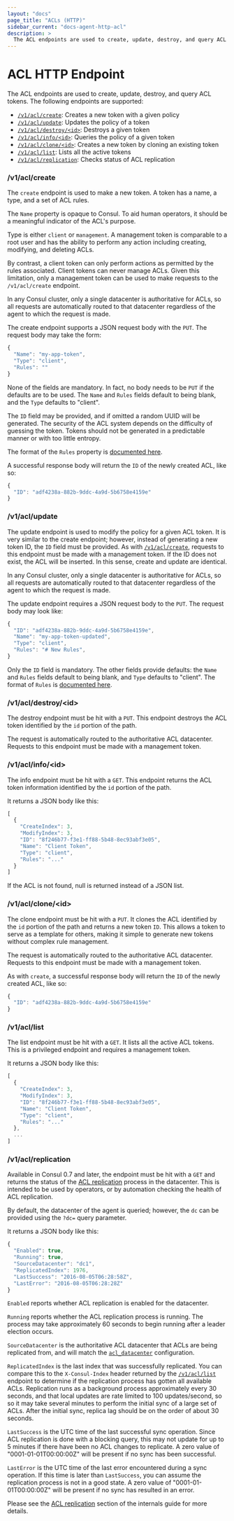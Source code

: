```yaml
---
layout: "docs"
page_title: "ACLs (HTTP)"
sidebar_current: "docs-agent-http-acl"
description: >
  The ACL endpoints are used to create, update, destroy, and query ACL tokens.
---
```


# ACL HTTP Endpoint

The ACL endpoints are used to create, update, destroy, and query ACL tokens.
The following endpoints are supported:

* [`/v1/acl/create`](#acl_create): Creates a new token with a given policy
* [`/v1/acl/update`](#acl_update): Updates the policy of a token
* [`/v1/acl/destroy/<id>`](#acl_destroy): Destroys a given token
* [`/v1/acl/info/<id>`](#acl_info): Queries the policy of a given token
* [`/v1/acl/clone/<id>`](#acl_clone): Creates a new token by cloning an existing token
* [`/v1/acl/list`](#acl_list): Lists all the active tokens
* [`/v1/acl/replication`](#acl_replication_status): Checks status of ACL replication

### <a name="acl_create"></a> /v1/acl/create

The `create` endpoint is used to make a new token. A token has a name,
a type, and a set of ACL rules.

The `Name` property is opaque to Consul. To aid human operators, it should
be a meaningful indicator of the ACL's purpose.

Type is either `client` or `management`. A management token is comparable
to a root user and has the ability to perform any action including
creating, modifying, and deleting ACLs.

By contrast, a client token can only perform actions as permitted by the
rules associated. Client tokens can never manage ACLs. Given this limitation,
only a management token can be used to make requests to the `/v1/acl/create`
endpoint.

In any Consul cluster, only a single datacenter is authoritative for ACLs, so
all requests are automatically routed to that datacenter regardless
of the agent to which the request is made.

The create endpoint supports a JSON request body with the `PUT`. The request
body may take the form:

```javascript
{
  "Name": "my-app-token",
  "Type": "client",
  "Rules": ""
}
```

None of the fields are mandatory. In fact, no body needs to be `PUT` if the
defaults are to be used. The `Name` and `Rules` fields default to being
blank, and the `Type` defaults to "client".

The `ID` field may be provided, and if omitted a random UUID will be generated.
The security of the ACL system depends on the difficulty of guessing the token.
Tokens should not be generated in a predictable manner or with too little entropy.

The format of the `Rules` property is [documented here](/docs/internals/acl.html).

A successful response body will return the `ID` of the newly created ACL, like so:

```javascript
{
  "ID": "adf4238a-882b-9ddc-4a9d-5b6758e4159e"
}
```

### <a name="acl_update"></a> /v1/acl/update

The update endpoint is used to modify the policy for a given ACL token. It
is very similar to the create endpoint; however, instead of generating a new
token ID, the `ID` field must be provided. As with [`/v1/acl/create`](#acl_create),
requests to this endpoint must be made with a management token. If the ID does not
exist, the ACL will be inserted. In this sense, create and update are identical.

In any Consul cluster, only a single datacenter is authoritative for ACLs, so
all requests are automatically routed to that datacenter regardless
of the agent to which the request is made.

The update endpoint requires a JSON request body to the `PUT`. The request
body may look like:

```javascript
{
  "ID": "adf4238a-882b-9ddc-4a9d-5b6758e4159e",
  "Name": "my-app-token-updated",
  "Type": "client",
  "Rules": "# New Rules",
}
```

Only the `ID` field is mandatory. The other fields provide defaults: the
`Name` and `Rules` fields default to being blank, and `Type` defaults to "client".
The format of `Rules` is [documented here](/docs/internals/acl.html).

### <a name="acl_destroy"></a> /v1/acl/destroy/\<id\>

The destroy endpoint must be hit with a `PUT`. This endpoint destroys the ACL
token identified by the `id` portion of the path.

The request is automatically routed to the authoritative ACL datacenter.
Requests to this endpoint must be made with a management token.

### <a name="acl_info"></a> /v1/acl/info/\<id\>

The info endpoint must be hit with a `GET`. This endpoint returns the ACL
token information identified by the `id` portion of the path.

It returns a JSON body like this:

```javascript
[
  {
    "CreateIndex": 3,
    "ModifyIndex": 3,
    "ID": "8f246b77-f3e1-ff88-5b48-8ec93abf3e05",
    "Name": "Client Token",
    "Type": "client",
    "Rules": "..."
  }
]
```

If the ACL is not found, null is returned instead of a JSON list.

### <a name="acl_clone"></a> /v1/acl/clone/\<id\>

The clone endpoint must be hit with a `PUT`. It clones the ACL identified
by the `id` portion of the path and returns a new token `ID`. This allows
a token to serve as a template for others, making it simple to generate new
tokens without complex rule management.

The request is automatically routed to the authoritative ACL datacenter.
Requests to this endpoint must be made with a management token.

As with `create`, a successful response body will return the `ID` of the newly
created ACL, like so:

```javascript
{
  "ID": "adf4238a-882b-9ddc-4a9d-5b6758e4159e"
}
```

### <a name="acl_list"></a> /v1/acl/list

The list endpoint must be hit with a `GET`. It lists all the active
ACL tokens. This is a privileged endpoint and requires a
management token.

It returns a JSON body like this:

```javascript
[
  {
    "CreateIndex": 3,
    "ModifyIndex": 3,
    "ID": "8f246b77-f3e1-ff88-5b48-8ec93abf3e05",
    "Name": "Client Token",
    "Type": "client",
    "Rules": "..."
  },
  ...
]
```

### <a name="acl_replication_status"></a> /v1/acl/replication

Available in Consul 0.7 and later, the endpoint must be hit with a
`GET` and returns the status of the [ACL replication](/docs/internals/acl.html#replication)
process in the datacenter. This is intended to be used by operators, or by
automation checking the health of ACL replication.

By default, the datacenter of the agent is queried; however, the `dc` can be provided
using the `?dc=` query parameter.

It returns a JSON body like this:

```javascript
{
  "Enabled": true,
  "Running": true,
  "SourceDatacenter": "dc1",
  "ReplicatedIndex": 1976,
  "LastSuccess": "2016-08-05T06:28:58Z",
  "LastError": "2016-08-05T06:28:28Z"
}
```

`Enabled` reports whether ACL replication is enabled for the datacenter.

`Running` reports whether the ACL replication process is running. The process
may take approximately 60 seconds to begin running after a leader election occurs.

`SourceDatacenter` is the authoritative ACL datacenter that ACLs are being
replicated from, and will match the
[`acl_datacenter`](/docs/agent/options.html#acl_datacenter) configuration.

`ReplicatedIndex` is the last index that was successfully replicated. You can
compare this to the `X-Consul-Index` header returned by the [`/v1/acl/list`](#acl_list)
endpoint to determine if the replication process has gotten all available
ACLs. Replication runs as a background process approximately every 30
seconds, and that local updates are rate limited to 100 updates/second, so so it
may take several minutes to perform the initial sync of a large set of ACLs.
After the initial sync, replica lag should be on the order of about 30 seconds.

`LastSuccess` is the UTC time of the last successful sync operation.
Since ACL replication is done with a blocking query, this may not update
for up to 5 minutes if there have been no ACL changes to replicate. A
zero value of "0001-01-01T00:00:00Z" will be present if no sync has been
successful.

`LastError` is the UTC time of the last error encountered during a sync operation.
If this time is later than `LastSuccess`, you can assume the replication process
is not in a good state. A zero value of "0001-01-01T00:00:00Z" will be present if
no sync has resulted in an error.

Please see the [ACL replication](/docs/internals/acl.html#replication)
section of the internals guide for more details.
